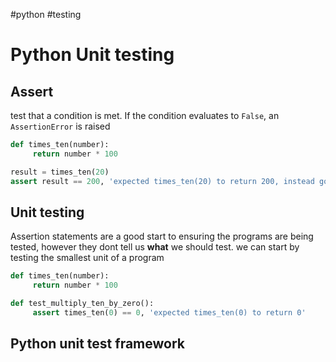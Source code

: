 #python #testing
# Python Unit testing

## Assert 

test that a condition is met. If the condition evaluates to `False`, an `AssertionError` is raised

```python
def times_ten(number):
     return number * 100

result = times_ten(20)
assert result == 200, 'expected times_ten(20) to return 200, instead got ' + str(result)
```

## Unit testing

Assertion statements are a good start to ensuring the programs are being tested, however they dont tell us **what** we should test. we can start by testing the smallest unit of a program

```python
def times_ten(number):
     return number * 100

def test_multiply_ten_by_zero():
     assert times_ten(0) == 0, 'expected times_ten(0) to return 0'
```

## Python unit test framework
